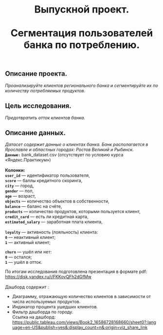 <b><font size=6><center>Выпускной проект.<br><br>Сегментация пользователей банка по потреблению.</center></font></b><br><br>

## Описание проекта.
*Проанализируйте клиентов регионального банка и сегментируйте их по количеству потребляемых продуктов.*

## Цель исследования.
*Предотвратить отток клиентов банка.*

## Описание данных.
*Датасет содержит данные о клиентах банка. Банк располагается в Ярославле и областных городах: Ростов Великий и Рыбинск.*<br>
**`Данные:`** bank_dataset.csv (отсутствует по условию курса «Яндекс.Практикум»)<br><br>
**Колонки:**<br>
**`user_id`** — идентификатор пользователя,<br>
**`score`** — баллы кредитного скоринга,<br>
**`city`** — город,<br>
**`gender`** — пол,<br>
**`age`** — возраст,<br>
**`objects`** — количество объектов в собственности,<br>
**`balance`** — баланс на счёте,<br>
**`products`** — количество продуктов, которыми пользуется клиент,<br>
**`credit_card`** — есть ли кредитная карта,<br>
**`estimated_salary`** — заработная плата клиента,<br><br>
**`loyalty`** — активность (лояльность) клиента:<br>
 **`0`** — неактивный клиент;<br>
 **`1`** — активный клиент;<br>

**`churn`** — ушёл или нет:<br>
 **`0`** — остался;<br>
 **`1`** — ушёл в отток.<br>

По итогам исследования подготовлена презентация в формате pdf: https://disk.yandex.ru/i/FKKovQFh2dGfMw
<br><br>
Дашборд содержит :
- Диаграмму, отражающую количество клиентов в зависимости от числа используемых продуктов.
- Индикатор процента ушедших клиентов.
- Фильтр дашборда по городу.<br>
Ссылка на дашборд: https://public.tableau.com/views/Book2_16586728168660/sheet0?:language=en-US&publish=yes&:display_count=n&:origin=viz_share_link

<br>